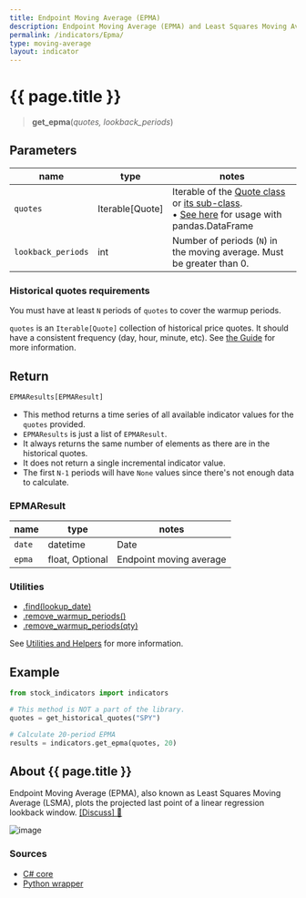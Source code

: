 ```yaml
---
title: Endpoint Moving Average (EPMA)
description: Endpoint Moving Average (EPMA) and Least Squares Moving Average (LSMA)
permalink: /indicators/Epma/
type: moving-average
layout: indicator
---
```


# {{ page.title }}

><span class="indicator-syntax">**get_epma**(*quotes, lookback_periods*)</span>

## Parameters

| name | type | notes
| -- |-- |--
| `quotes` | Iterable[Quote] | Iterable of the [Quote class]({{site.baseurl}}/guide/#historical-quotes) or [its sub-class]({{site.baseurl}}/guide/#using-custom-quote-classes). <br><span class='qna-dataframe'> • [See here]({{site.baseurl}}/guide/#using-pandasdataframe) for usage with pandas.DataFrame</span>
| `lookback_periods` | int | Number of periods (`N`) in the moving average.  Must be greater than 0.

### Historical quotes requirements

You must have at least `N` periods of `quotes` to cover the warmup periods.

`quotes` is an `Iterable[Quote]` collection of historical price quotes.  It should have a consistent frequency (day, hour, minute, etc).  See [the Guide]({{site.baseurl}}/guide/#historical-quotes) for more information.

## Return

```python
EPMAResults[EPMAResult]
```

- This method returns a time series of all available indicator values for the `quotes` provided.
- `EPMAResults` is just a list of `EPMAResult`.
- It always returns the same number of elements as there are in the historical quotes.
- It does not return a single incremental indicator value.
- The first `N-1` periods will have `None` values since there's not enough data to calculate.

### EPMAResult

| name | type | notes
| -- |-- |--
| `date` | datetime | Date
| `epma` | float, Optional | Endpoint moving average

### Utilities

- [.find(lookup_date)]({{site.baseurl}}/utilities#find-indicator-result-by-date)
- [.remove_warmup_periods()]({{site.baseurl}}/utilities#remove-warmup-periods)
- [.remove_warmup_periods(qty)]({{site.baseurl}}/utilities#remove-warmup-periods)

See [Utilities and Helpers]({{site.baseurl}}/utilities#utilities-for-indicator-results) for more information.

## Example

```python
from stock_indicators import indicators

# This method is NOT a part of the library.
quotes = get_historical_quotes("SPY")

# Calculate 20-period EPMA
results = indicators.get_epma(quotes, 20)
```

## About {{ page.title }}

Endpoint Moving Average (EPMA), also known as Least Squares Moving Average (LSMA), plots the projected last point of a linear regression lookback window.
[[Discuss] &#128172;]({{site.dotnet.repo}}/discussions/371 "Community discussion about this indicator")

![image]({{site.dotnet.charts}}/Epma.png)

### Sources

- [C# core]({{site.dotnet.src}}/e-k/Epma/Epma.Series.cs)
- [Python wrapper]({{site.python.src}}/epma.py)
